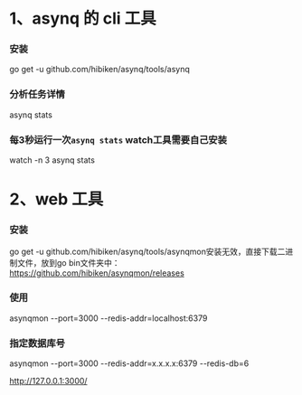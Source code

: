 # 1、asynq 的 cli 工具

### 安装
go get -u github.com/hibiken/asynq/tools/asynq

### 分析任务详情
asynq stats

### 每3秒运行一次`asynq stats` watch工具需要自己安装
watch -n 3 asynq stats

# 2、web 工具

### 安装
go get -u github.com/hibiken/asynq/tools/asynqmon安装无效，直接下载二进制文件，放到go bin文件夹中：
https://github.com/hibiken/asynqmon/releases
### 使用
asynqmon --port=3000 --redis-addr=localhost:6379
### 指定数据库号
asynqmon --port=3000 --redis-addr=x.x.x.x:6379 --redis-db=6

http://127.0.0.1:3000/